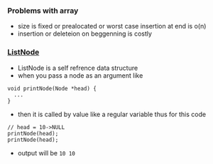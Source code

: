 ### Problems with array
- size is fixed or prealocated or worst case insertion at end is o(n)
- insertion or deleteion on beggenning is costly

### [ListNode](https://github.com/Satwikan/dsa/blob/master/linked%20list/ListNode.cpp)
- ListNode is a self refrence data structure
- when you pass a node as an argument like
```
void printNode(Node *head) {
  ...
}
```
- then it is called by value like a regular variable thus for this code
```
// head = 10->NULL
printNode(head);
printNode(head);
```
- output will be ``` 10 10 ```
